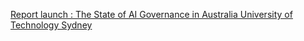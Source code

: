 [Report launch : The State of AI Governance in Australia   University of Technology Sydney](https://qi.tc/qi/113703)